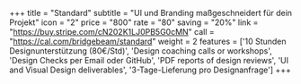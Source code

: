 +++
title = "Standard"
subtitle = "UI und Branding maßgeschneidert für dein Projekt"
icon = "2"
price = "800"
rate = "80"
saving = "20%"
link = "https://buy.stripe.com/cN202K1LJ0PB5G0cMN"
call = "https://cal.com/bridgebeam/standard"
weight = 2
features = ['10 Stunden Designunterstützung (80€/Std)', 'Design coaching calls or workshops', 'Design Checks per Email oder GitHub', 'PDF reports of design reviews', 'UI and Visual Design deliverables', '3-Tage-Lieferung pro Designanfrage']
+++